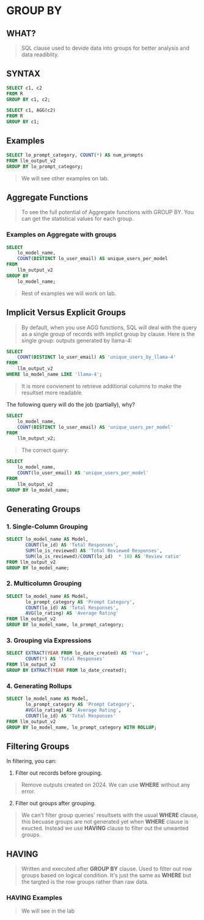 # GROUP BY

## WHAT?

> SQL clause used to devide data into groups for better analysis and data readiblity.

## SYNTAX

```sql
SELECT c1, c2
FROM R
GROUP BY c1, c2;
```

```sql
SELECT c1, AGG(c2)
FROM R
GROUP BY c1;
```

## Examples

```sql
SELECT lo_prompt_category, COUNT(*) AS num_prompts
FROM llm_output_v2
GROUP BY lo_prompt_category;
```

> We will see other examples on lab.

## Aggregate Functions

> To see the full potential of Aggregate functions with GROUP BY.
> You can get the statistical values for each group.

### Examples on Aggregate with groups

```sql
SELECT
    lo_model_name,
    COUNT(DISTINCT lo_user_email) AS unique_users_per_model
FROM
    llm_output_v2
GROUP BY
    lo_model_name;
```

> Rest of examples we will work on lab.

## Implicit Versus Explicit Groups

> By default, when you use AGG functions, SQL will deal with the query as a single group of records with implict group by clause.
> Here is the single group: outputs generated by llama-4:

```sql
SELECT
    COUNT(DISTINCT lo_user_email) AS 'unique_users_by_llama-4'
FROM
    llm_output_v2
WHERE lo_model_name LIKE 'llama-4';
```

> It is more convienent to retrieve additional columns to make the resultset more readable.

The following query will do the job (partially), why?

```sql
SELECT
    lo_model_name,
    COUNT(DISTINCT lo_user_email) AS 'unique_users_per_model'
FROM
    llm_output_v2;
```

> The correct query:

```sql
SELECT
    lo_model_name,
    COUNT(lo_user_email) AS 'unique_users_per_model'
FROM
    llm_output_v2
GROUP BY lo_model_name;
```

## Generating Groups

### 1. Single-Column Grouping

```sql
SELECT lo_model_name AS Model,
       COUNT(lo_id) AS 'Total Responses',
       SUM(lo_is_reviewed) AS 'Total Reviewed Responses',
       SUM(lo_is_reviewed)/COUNT(lo_id)  * 100 AS 'Review ratio'
FROM llm_output_v2
GROUP BY lo_model_name;
```

### 2. Multicolumn Grouping

```sql
SELECT lo_model_name AS Model,
       lo_prompt_category AS 'Prompt Category',
       COUNT(lo_id) AS 'Total Responses',
       AVG(lo_rating) AS 'Average Rating'
FROM llm_output_v2
GROUP BY lo_model_name, lo_prompt_category;
```

### 3. Grouping via Expressions

```sql
SELECT EXTRACT(YEAR FROM lo_date_created) AS 'Year',
       COUNT(*) AS 'Total Responses'
FROM llm_output_v2
GROUP BY EXTRACT(YEAR FROM lo_date_created);
```

### 4. Generating Rollups

```sql
SELECT lo_model_name AS Model,
       lo_prompt_category AS 'Prompt Category',
       AVG(lo_rating) AS 'Average Rating',
       COUNT(lo_id) AS 'Total Responses'
FROM llm_output_v2
GROUP BY lo_model_name, lo_prompt_category WITH ROLLUP;
```

## Filtering Groups

In filtering, you can:

1. Filter out records before grouping.

> Remove outputs created on 2024. We can use **WHERE** without any error.

2. Filter out groups after grouping.

> We can't filter group queries' resultsets with the usual **WHERE** clause, this becuase groups are not generated yet when **WHERE** clause is exucted.
> Instead we use **HAVING** clause to filter out the unwanted groups.

## HAVING

> Written and executed after **GROUP BY** clause.
> Used to filter out row groups based on logical condition.
> It's just the same as **WHERE** but the targted is the row groups rather than raw data.

### HAVING Examples

> We will see in the lab
